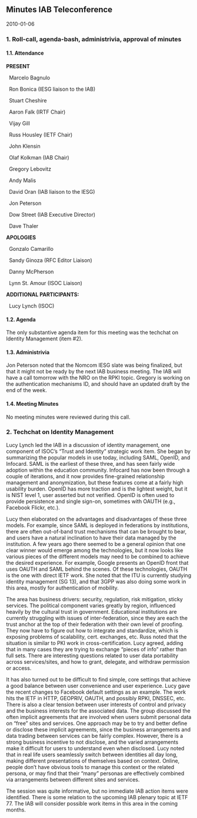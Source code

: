 
Minutes IAB Teleconference
--------------------------


2010-01-06


### 1. Roll-call, agenda-bash, administrivia, approval of minutes


#### 1.1. Attendance


**PRESENT**  

  Marcelo Bagnulo  

  Ron Bonica (IESG liaison to the IAB)  

  Stuart Cheshire  

  Aaron Falk (IRTF Chair)  

  Vijay Gill  

  Russ Housley (IETF Chair)  

  John Klensin  

  Olaf Kolkman (IAB Chair)  

  Gregory Lebovitz  

  Andy Malis  

  David Oran (IAB liaison to the IESG)  

  Jon Peterson  

  Dow Street (IAB Executive Director)  

  Dave Thaler  

**APOLOGIES**  

  Gonzalo Camarillo  

  Sandy Ginoza (RFC Editor Liaison)  

  Danny McPherson  

  Lynn St. Amour (ISOC Liaison)  

**ADDITIONAL PARTICIPANTS:**  

  Lucy Lynch (ISOC)


#### 1.2. Agenda


The only substantive agenda item for this meeting was the techchat on Identity Management (item #2).


#### 1.3. Administrivia


Jon Peterson noted that the Nomcom IESG slate was being finalized, but that it might not be ready by the next IAB business meeting. The IAB will have a call tomorrow with the NRO on the RPKI topic. Gregory is working on the authentication mechanisms ID, and should have an updated draft by the end of the week.


#### 1.4. Meeting Minutes


No meeting minutes were reviewed during this call.


### 2. Techchat on Identity Management


Lucy Lynch led the IAB in a discussion of identity management, one component of ISOC’s “Trust and Identity” strategic work item. She began by summarizing the popular models in use today, including SAML, OpenID, and Infocard. SAML is the earliest of these three, and has seen fairly wide adoption within the education community. Infocard has now been through a couple of iterations, and it now provides fine-grained relationship management and anonymization, but these features come at a fairly high usability burden. OpenID has more traction and is the lightest weight, but it is NIST level 1, user asserted but not verified. OpenID is often used to provide persistence and single sign-on, sometimes with OAUTH (e.g., Facebook Flickr, etc.).


Lucy then elaborated on the advantages and disadvantages of these three models. For example, since SAML is deployed in federations by institutions, there are often out-of-band trust mechanisms that can be brought to bear, and users have a natural inclination to have their data managed by the institution. A few years ago there seemed to be a general opinion that one clear winner would emerge among the technologies, but it now looks like various pieces of the different models may need to be combined to achieve the desired experience. For example, Google presents an OpenID front that uses OAUTH and SAML behind the scenes. Of these technologies, OAUTH is the one with direct IETF work. She noted that the ITU is currently studying identity management (SG 13), and that 3GPP was also doing some work in this area, mostly for authentication of mobility.


The area has business drivers: security, regulation, risk mitigation, sticky services. The political component varies greatly by region, influenced heavily by the cultural trust in government. Educational institutions are currently struggling with issues of inter-federation, since they are each the trust anchor at the top of their federation with their own level of proofing. They now have to figure out how to integrate and standardize, which is exposing problems of scalability, cert. exchanges, etc. Russ noted that the situation is similar to PKI work in cross-certification. Lucy agreed, adding that in many cases they are trying to exchange “pieces of info” rather than full sets. There are interesting questions related to user data portability across services/sites, and how to grant, delegate, and withdraw permission or access.


It has also turned out to be difficult to find simple, core settings that achieve a good balance between user convenience and user experience. Lucy gave the recent changes to Facebook default settings as an example. The work hits the IETF in HTTP, GEOPRIV, OAUTH, and possibly RPKI, DNSSEC, etc. There is also a clear tension between user interests of control and privacy and the business interests for the associated data. The group discussed the often implicit agreements that are involved when users submit personal data on “free” sites and services. One approach may be to try and better define or disclose these implicit agreements, since the business arrangements and data trading between services can be fairly complex. However, there is a strong business incentive to not disclose, and the varied arrangements make it difficult for users to understand even when disclosed. Lucy noted that in real life users seamlessly switch between identities all day long, making different presentations of themselves based on context. Online, people don’t have obvious tools to manage this context or the related persona, or may find that their “many” personas are effectively combined via arrangements between different sites and services.


The session was quite informative, but no immediate IAB action items were identified. There is some relation to the upcoming IAB plenary topic at IETF 77. The IAB will consider possible work items in this area in the coming months.


